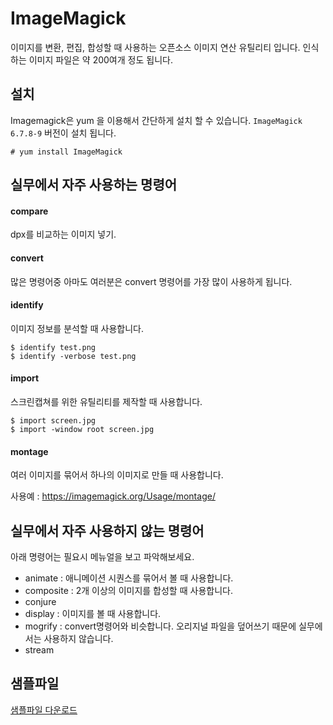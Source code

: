 # ImageMagick
이미지를 변환, 편집, 합성할 때 사용하는 오픈소스 이미지 연산 유틸리티 입니다.
인식하는 이미지 파일은 약 200여개 정도 됩니다.


## 설치
Imagemagick은 yum 을 이용해서 간단하게 설치 할 수 있습니다.
`ImageMagick 6.7.8-9` 버전이 설치 됩니다.
```
# yum install ImageMagick
```

## 실무에서 자주 사용하는 명령어

#### compare
dpx를 비교하는 이미지 넣기.

#### convert
많은 명령어중 아마도 여러분은 convert 명령어를 가장 많이 사용하게 됩니다.

#### identify
이미지 정보를 분석할 때 사용합니다.
```
$ identify test.png
$ identify -verbose test.png
```

#### import
스크린캡쳐를 위한 유틸리티를 제작할 때 사용합니다.

```
$ import screen.jpg
$ import -window root screen.jpg
```

#### montage
여러 이미지를 묶어서 하나의 이미지로 만들 때 사용합니다.

사용예 : https://imagemagick.org/Usage/montage/


## 실무에서 자주 사용하지 않는 명령어
아래 명령어는 필요시 메뉴얼을 보고 파악해보세요.

- animate : 애니메이션 시퀀스를 묶어서 볼 때 사용합니다.
- composite : 2개 이상의 이미지를 합성할 때 사용합니다.
- conjure
- display : 이미지를 볼 때 사용합니다.
- mogrify : convert명령어와 비슷합니다. 오리지널 파일을 덮어쓰기 때문에 실무에서는 사용하지 않습니다.
- stream

## 샘플파일
[샘플파일 다운로드](sample.md)
